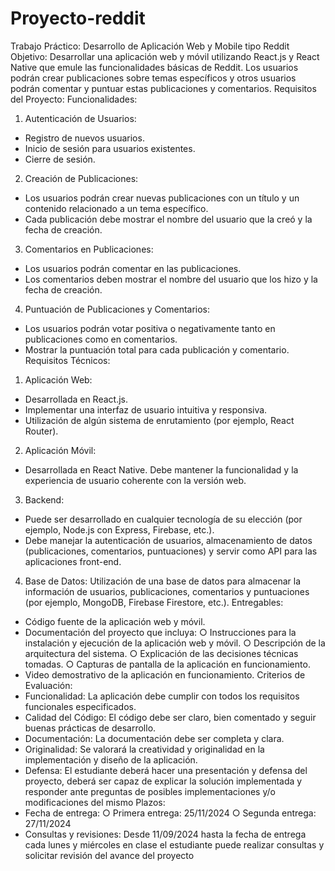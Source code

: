 # Proyecto-reddit
Trabajo Práctico: Desarrollo de
Aplicación Web y Mobile tipo Reddit
Objetivo:
Desarrollar una aplicación web y móvil utilizando React.js y React Native que emule las
funcionalidades básicas de Reddit. Los usuarios podrán crear publicaciones sobre temas
específicos y otros usuarios podrán comentar y puntuar estas publicaciones y comentarios.
Requisitos del Proyecto:
Funcionalidades:
1. Autenticación de Usuarios:
- Registro de nuevos usuarios.
- Inicio de sesión para usuarios existentes.
- Cierre de sesión.
2. Creación de Publicaciones:
- Los usuarios podrán crear nuevas publicaciones con un título y un contenido relacionado
a un tema específico.
- Cada publicación debe mostrar el nombre del usuario que la creó y la fecha de creación.
3. Comentarios en Publicaciones:
- Los usuarios podrán comentar en las publicaciones.
- Los comentarios deben mostrar el nombre del usuario que los hizo y la fecha de
creación.
4. Puntuación de Publicaciones y Comentarios:
- Los usuarios podrán votar positiva o negativamente tanto en publicaciones como en
comentarios.
- Mostrar la puntuación total para cada publicación y comentario.
Requisitos Técnicos:
1. Aplicación Web:
- Desarrollada en React.js.
- Implementar una interfaz de usuario intuitiva y responsiva.
- Utilización de algún sistema de enrutamiento (por ejemplo, React Router).
2. Aplicación Móvil:
- Desarrollada en React Native.
Debe mantener la funcionalidad y la experiencia de usuario coherente con la versión
web.
3. Backend:
- Puede ser desarrollado en cualquier tecnología de su elección (por ejemplo, Node.js
con Express, Firebase, etc.).
- Debe manejar la autenticación de usuarios, almacenamiento de datos
(publicaciones, comentarios, puntuaciones) y servir como API para las aplicaciones
front-end.
4. Base de Datos:
Utilización de una base de datos para almacenar la información de usuarios, publicaciones,
comentarios y puntuaciones (por ejemplo, MongoDB, Firebase Firestore, etc.).
Entregables:
- Código fuente de la aplicación web y móvil.
- Documentación del proyecto que incluya:
○ Instrucciones para la instalación y ejecución de la aplicación web y móvil.
○ Descripción de la arquitectura del sistema.
○ Explicación de las decisiones técnicas tomadas.
○ Capturas de pantalla de la aplicación en funcionamiento.
- Video demostrativo de la aplicación en funcionamiento.
Criterios de Evaluación:
- Funcionalidad: La aplicación debe cumplir con todos los requisitos funcionales
especificados.
- Calidad del Código: El código debe ser claro, bien comentado y seguir buenas
prácticas de desarrollo.
- Documentación: La documentación debe ser completa y clara.
- Originalidad: Se valorará la creatividad y originalidad en la implementación y diseño
de la aplicación.
- Defensa: El estudiante deberá hacer una presentación y defensa del proyecto,
deberá ser capaz de explicar la solución implementada y responder ante preguntas
de posibles implementaciones y/o modificaciones del mismo
Plazos:
- Fecha de entrega:
○ Primera entrega: 25/11/2024
○ Segunda entrega: 27/11/2024
- Consultas y revisiones: Desde 11/09/2024 hasta la fecha de entrega cada lunes y
miércoles en clase el estudiante puede realizar consultas y solicitar revisión del
avance del proyecto
